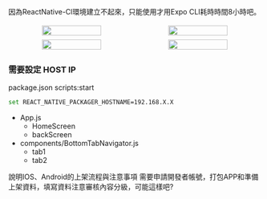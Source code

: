 因為ReactNative-Cl環境建立不起來，只能使用才用Expo CLI耗時時間8小時吧。


<div style="text-align:center;display:flex;">

   <img style="flex:1; padding: 0.25rem" src="https://i.imgur.com/ORbATp8.jpg" width="48%"/>
   <img style="flex:1; padding: 0.25rem" src="https://i.imgur.com/MZ6YqNA.jpg" width="48%"/>
   
</div>

<div style="text-align:center;display:flex;">

   <img style="flex:1; padding: 0.25rem" src="https://i.imgur.com/ORbATp8.jpg" width="48%"/>
   <img style="flex:1; padding: 0.25rem" src="https://i.imgur.com/MZ6YqNA.jpg" width="48%"/>
   
</div>


### 需要設定 HOST IP
package.json scripts:start
```sh
set REACT_NATIVE_PACKAGER_HOSTNAME=192.168.X.X
```

+ App.js
    + HomeScreen
    + backScreen
+ components/BottomTabNavigator.js
    + tab1
    + tab2

說明IOS、Android的上架流程與注意事項
需要申請開發者帳號，打包APP和準備上架資料，填寫資料注意審核內容分級，可能這樣吧?